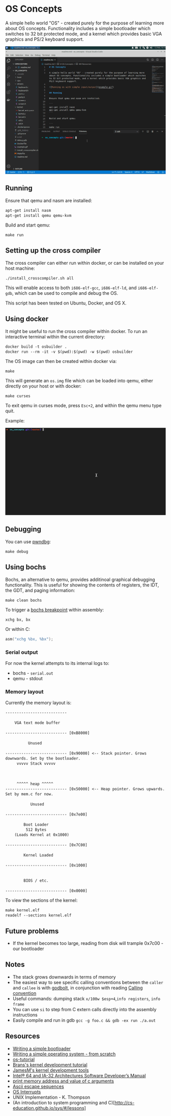 # OS Concepts

A simple hello world "OS" - created purely for the purpose of learning more about OS concepts. Functionality includes a simple bootloader which switches to 32 bit protected mode, and a kernel which provides basic VGA graphics and PS/2 keyboard support.

![Running os with simple input/output](example.gif)

## Running

Ensure that qemu and nasm are installed:

```
apt-get install nasm
apt-get install qemu qemu-kvm
```

Build and start qemu:

```
make run
```

## Setting up the cross compiler

The cross compiler can either run within docker, or can be installed on your host machine:

```
./install_crosscompiler.sh all
```

This will enable access to both `i686-elf-gcc`, `i686-elf-ld`, and `i686-elf-gdb`, which can be used to compile and debug the OS.

This script has been tested on Ubuntu, Docker, and OS X.

## Using docker

It might be useful to run the cross compiler within docker. To run an interactive terminal within the current directory:

```
docker build -t osbuilder .
docker run --rm -it -v $(pwd):$(pwd) -w $(pwd) osbuilder
```

The OS image can then be created within docker via:

```
make
```

This will generate an `os.img` file which can be loaded into qemu, either directly on your host or with docker:

```
make curses
```

To exit qemu in curses mode, press `Esc+2`, and within the qemu menu type quit.

Example:

![Running os with simple input/output within docker](docker-qemu.gif)

## Debugging

You can use [pwndbg](https://github.com/pwndbg/pwndbg):

```
make debug
```

## Using bochs

Bochs, an alternative to qemu, provides additinoal graphical debugging functionality. This is useful for showing the
contents of registers, the IDT, the GDT, and paging information:

```
make clean bochs
```

To trigger a [bochs breakpoint](https://wiki.osdev.org/Bochs#Magic_Breakpoint) within assembly:

```
xchg bx, bx
```

Or within C:

```c
asm("xchg %bx, %bx");
```

### Serial output

For now the kernel attempts to its internal logs to:

- bochs - `serial.out`
- qemu - stdout

### Memory layout

Currently the memory layout is:

```
---------------------------

    VGA text mode buffer

--------------------------- [0xB8000]

          Unused

--------------------------- [0x90000] <-- Stack pointer. Grows downwards. Set by the bootloader.
     vvvvv Stack vvvvv



     ^^^^^ heap ^^^^^
--------------------------- [0x50000] <-- Heap pointer. Grows upwards. Set by mem.c for now.

           Unused

--------------------------- [0x7e00]

        Boot Loader
         512 Bytes
    (Loads Kernel at 0x1000)

--------------------------- [0x7C00]

        Kernel Loaded

--------------------------- [0x1000]


        BIOS / etc.

--------------------------- [0x0000]
```

To view the sections of the kernel:

```
make kernel.elf
readelf --sections kernel.elf
```

## Future problems

- If the kernel becomes too large, reading from disk will trample 0x7c00 - our bootloader

## Notes

- The stack grows downwards in terms of memory
- The easiest way to see specific calling conventions between the `caller` and `callee` is with [godbolt](https://godbolt.org/), in conjunction with reading [Calling convention](https://en.wikipedia.org/wiki/Calling_convention)
- Useful commands: dumping stack `x/100w $esp+4`,`info registers`, `info frame`
- You can use `si` to step from C extern calls directly into the assembly instructions
- Easily compile and run in gdb `gcc -g foo.c && gdb -ex run ./a.out`

## Resources

- [Writing a simple bootloader](https://www.alanfoster.me/posts/writing-a-bootloader/)
- [Writing a simple operating system - from scratch](https://www.cs.bham.ac.uk/~exr/lectures/opsys/10_11/lectures/os-dev.pdf)
- [os-tutorial](https://github.com/cfenollosa/os-tutorial)
- [Brans's kernel development tutorial](http://www.osdever.net/bkerndev/Docs/intro.htm)
- [JamesM's kernel development tools](http://www.jamesmolloy.co.uk/tutorial_html/)
- [Intel® 64 and IA-32 Architectures Software Developer’s Manual](https://www.intel.co.uk/content/www/uk/en/architecture-and-technology/64-ia-32-architectures-software-developer-system-programming-manual-325384.html)
- [print memory address and value of c arguments](https://stackoverflow.com/questions/31972345/how-to-print-the-memory-address-and-the-value-of-the-arguments-of-a-c-c-functi)
- [Ascii escape sequences](http://ascii-table.com/ansi-escape-sequences.php)
- [OS Interrupts](https://alex.dzyoba.com/blog/os-interrupts/)
- UNIX Implementation - K. Thompson
- (An introduction to system programming and C)[http://cs-education.github.io/sys/#/lessons]